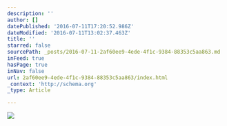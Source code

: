```yaml
---
description: ''
author: []
datePublished: '2016-07-11T17:20:52.986Z'
dateModified: '2016-07-11T13:02:37.463Z'
title: ''
starred: false
sourcePath: _posts/2016-07-11-2af60ee9-4ede-4f1c-9384-88353c5aa863.md
inFeed: true
hasPage: true
inNav: false
url: 2af60ee9-4ede-4f1c-9384-88353c5aa863/index.html
_context: 'http://schema.org'
_type: Article

---
```

![](https://the-grid-user-content.s3-us-west-2.amazonaws.com/dc0fab10-699b-4764-9342-dfc9734faeca.jpg)
